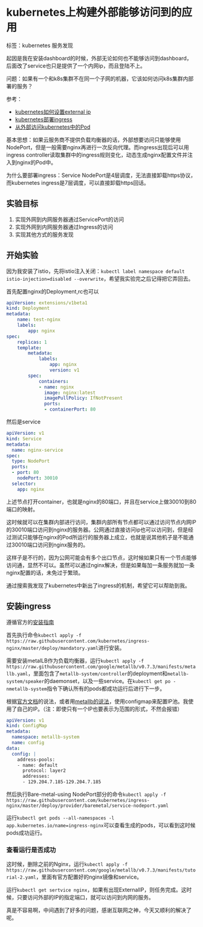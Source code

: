 # kubernetes上构建外部能够访问到的应用

标签：kubernetes 服务发现

起因是我在安装dashboard的时候，外部无论如何也不能够访问到dashboard，后面改了service也只是提供了一个内网ip，而且登陆不上。

问题：如果有一个和k8s集群不在同一个子网的机器，它该如何访问k8s集群内部署的服务？

参考：

* [kubernetes如何设置external ip](http://dockone.io/question/903)
* [kubernetes部署ingress](https://www.cnblogs.com/dingbin/p/9754993.html)
* [从外部访问kubernetes中的Pod](https://jimmysong.io/posts/accessing-kubernetes-pods-from-outside-of-the-cluster/)

基本思想：如果云服务商不提供负载均衡器的话，外部想要访问只能够使用NodePort，但是一般需要nginx再进行一次反向代理。而ingress出现后可以用ingress controller读取集群中的ingress规则变化，动态生成nginx配置文件并注入到nginx的Pod中。

为什么要部署ingress：Service NodePort是4层调度，无法直接卸载https协议，而kubernetes ingress是7层调度，可以直接卸载https回话。

## 实验目标

1. 实现外网到内网服务器通过ServicePort的访问
2. 实现外网到内网服务器通过Ingress的访问
3. 实现其他方式的服务发现

## 开始实验

因为我安装了istio，先将istio注入关闭：`kubectl label namespace default istio-injection=disabled --overwrite`，希望我实验完之后记得把它弄回去。

首先配置nginx的Deployment,rc也可以

```yaml
apiVersion: extensions/v1beta1
kind: Deployment
metadata:
    name: test-nginx
    labels:
        app: nginx
spec:
    replicas: 1
    template:
        metadata:
            labels:
                app: nginx
                version: v1
        spec:
            containers:
            - name: nginx
              image: nginx:latest
              imagePullPolicy: IfNotPresent
              ports:
              - containerPort: 80

```

然后是service

```yaml
apiVersion: v1
kind: Service
metadata:
  name: nginx-service
spec:
  type: NodePort
  ports:
  - port: 80
    nodePort: 30010
  selector:
    app: nginx

```

上述节点打开container，也就是nginx的80端口，并且在service上做30010到80端口的映射。

这时候就可以在集群内部进行访问，集群内部所有节点都可以通过访问节点内网IP的30010端口访问到nginx的服务器。公网通过直接访问ip也可以访问到，但是经过测试只能够在nginx的Pod所运行的服务器上成立，也就是说其他机子是不能通过30010端口访问到nginx服务的。

这样子是不行的，因为公网可能会有多个出口节点，这时候如果只有一个节点能够访问通，显然不可以。虽然可以通过nginx解决，但是如果每加一条服务就加一条nginx配置的话，未免过于繁琐。

通过搜索我发现了kubernetes中新出了ingress的机制，希望它可以帮助到我。

## 安装ingress

遵循官方的[安装指南](https://kubernetes.github.io/ingress-nginx/deploy/)

首先执行命令`kubectl apply -f https://raw.githubusercontent.com/kubernetes/ingress-nginx/master/deploy/mandatory.yaml`进行安装。

需要安装metalLB作为负载均衡器，运行`kubectl apply -f https://raw.githubusercontent.com/google/metallb/v0.7.3/manifests/metallb.yaml`，里面包含了`metallb-system/controller`的deployment和`metallb-system/speaker`的daemonset，以及一些service。在`kubectl get po -nmetallb-system`指令下确认所有的pods都成功运行后进行下一步。

根据[官方文档](https://kubernetes.github.io/ingress-nginx/deploy/baremetal/)的说法，或者用[metallb的说法](https://metallb.universe.tf/tutorial/layer2/)，使用configmap来配置IP池。我使用了自己的IP。（注：即使只有一个IP也要表示为范围的形式，不然会报错）

```yaml
apiVersion: v1
kind: ConfigMap
metadata:
  namespace: metallb-system
  name: config
data:
  config: |
    address-pools:
    - name: default
      protocol: layer2
      addresses:
      - 129.204.7.185-129.204.7.185

```

然后执行Bare-metal-using NodePort部分的命令`kubectl apply -f https://raw.githubusercontent.com/kubernetes/ingress-nginx/master/deploy/provider/baremetal/service-nodeport.yaml`

运行`kubectl get pods --all-namespaces -l app.kubernetes.io/name=ingress-nginx`可以查看生成的pods，可以看到这时候pods成功运行。

### 查看运行是否成功

这时候，删除之前的Nginx，运行`kubectl apply -f https://raw.githubusercontent.com/google/metallb/v0.7.3/manifests/tutorial-2.yaml`，里面有官方配置好的nginx镜像和service。

运行`kubectl get sertvice nginx`，如果有出现ExternalIP，则任务完成。这时候，只要访问外部的IP的指定端口，就可以访问到内网的服务。

真是不容易啊，中间遇到了好多的问题，感谢互联网之神，今天又顺利的解决了呢。